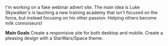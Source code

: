 I'm working on a fake webinar advert site. The main idea is Luke Skywalker's is lauching a new training academy that isn't focused on the force, but instead focusing on his other passion: Helping others become milk connoiseurs!

**Main Goals**
Create a responisive site for both desktop and mobile.
Create a pleasing design with a StarWars/Space theme.